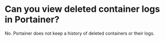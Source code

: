 # Can you view deleted container logs in Portainer?

No. Portainer does not keep a history of deleted containers or their logs.
